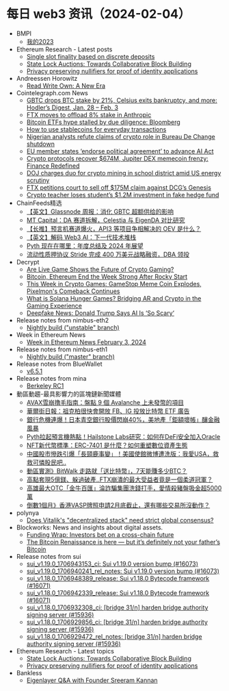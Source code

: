 # 每日 web3 资讯（2024-02-04）

- BMPI
  - [我的2023](https://www.bmpi.dev/self/annual-summary/2023/)
- Ethereum Research - Latest posts
  - [Single slot finality based on discrete deposits](https://ethresear.ch/t/single-slot-finality-based-on-discrete-deposits/18199#post_2)
  - [State Lock Auctions: Towards Collaborative Block Building](https://ethresear.ch/t/state-lock-auctions-towards-collaborative-block-building/18558#post_1)
  - [Privacy preserving nullifiers for proof of identity applications](https://ethresear.ch/t/privacy-preserving-nullifiers-for-proof-of-identity-applications/18551#post_1)
- Andreessen Horowitz
  - [Read Write Own: A New Era](https://a16z.com/podcast/read-write-own-a-new-era-2/)
- Cointelegraph.com News
  - [GBTC drops BTC stake by 21%, Celsius exits bankruptcy, and more: Hodler’s Digest, Jan. 28 – Feb. 3](https://cointelegraph.com/magazine/gbtc-drops-btc-stake-celsius-exits-bankruptcy-hodlers-digest-jan-28-feb-3/)
  - [FTX moves to offload 8% stake in Anthropic](https://cointelegraph.com/news/ftx-moves-offload-8-stake-anthropic)
  - [Bitcoin ETFs hype stalled by due diligence: Bloomberg](https://cointelegraph.com/news/bitcoin-etfs-hype-stalled-due-diligence-bloomberg)
  - [How to use stablecoins for everyday transactions](https://cointelegraph.com/news/how-to-use-stablecoins-for-everyday-transactions)
  - [Nigerian analysts refute claims of crypto role in  Bureau De Change shutdown](https://cointelegraph.com/news/nigerian-analysts-refute-claims-of-crypto-role-in-the-capitals-bdc-shutdown)
  - [EU member states ‘endorse political agreement’ to advance AI Act](https://cointelegraph.com/news/eu-member-states-approve-ai-act-for-regulation)
  - [Crypto protocols recover $674M, Jupiter DEX memecoin frenzy: Finance Redefined](https://cointelegraph.com/news/protocols-recover-674-m-jupiter-dex-memecoin-frenzy-finance-redefined)
  - [DOJ charges duo for crypto mining in school district amid US energy scrutiny](https://cointelegraph.com/news/doj-crypto-mining-patterson-joint-unified-school-district-electricity-bitcoin)
  - [FTX petitions court to sell off $175M claim against DCG’s Genesis](https://cointelegraph.com/news/ftx-petitions-court-claims-dcg-genesis-trading)
  - [Crypto teacher loses student’s $1.2M investment in fake hedge fund](https://cointelegraph.com/news/crypto-teacher-bitcoin-rockwell-capital-management-sec)
- ChainFeeds精选
  - [【英文】Glassnode 周报：消化 GBTC 超额供给的影响](https://insights.glassnode.com/the-week-onchain-week-05-2024/)
  - [MT Capital：DA 赛道拆解，Celestia 与 EigenDA 对比研究](https://productive-apple-b65.notion.site/MT-Capital-DA-Celestia-EigenDA-cf49714efb174b10b0d2eb1c6be72d30)
  - [【长推】预言机赛道爆火，API3 等项目争相解决的 OEV 是什么？](https://twitter.com/jason_chen998/status/1753281560936317283)
  - [【英文】解码 Web3 AI：下一代技术堆栈](https://flock-io.medium.com/decoding-web3-ai-the-next-gen-tech-stack-24f56f0052fa)
  - [Pyth 现在在哪里：年度总结及 2024 年展望](https://medium.com/pyth-network-中文官方/pyth-现在在哪里-展望-2024-18db6b956d92)
  - [流动性质押协议 Stride 完成 400 万美元战略融资，DBA 领投](https://www.stride.zone/blog/stride-association-completes-strategic-fundraise-to-fuel-strides-growth-in-modular-ecosystem)
- Decrypt
  - [Are Live Game Shows the Future of Crypto Gaming?](https://decrypt.co/215627/crypto-the-game-live-competition)
  - [Bitcoin, Ethereum End the Week Strong After Rocky Start](https://decrypt.co/215436/this-week-in-coins-bitcoin-ethereum-solana-strong-week)
  - [This Week in Crypto Games: GameStop Meme Coin Explodes, Pixelmon's Comeback Continues](https://decrypt.co/215601/this-week-crypto-games-gamestop-pixelmon-shrapnel)
  - [What is Solana Hunger Games? Bridging AR and Crypto in the Gaming Experience](https://decrypt.co/resources/what-is-solana-hunger-games-bridging-ar-and-crypto-in-the-gaming-experience)
  - [Deepfake News: Donald Trump Says AI Is ‘So Scary‘](https://decrypt.co/215556/donald-trump-ai-scary-dangerous)
- Release notes from nimbus-eth2
  - [Nightly build ("unstable" branch)](https://github.com/status-im/nimbus-eth2/releases/tag/nightly)
- Week in Ethereum News
  - [Week in Ethereum News  February 3, 2024](https://weekinethereumnews.com/week-in-ethereum-news-february-3-2024/)
- Release notes from nimbus-eth1
  - [Nightly build ("master" branch)](https://github.com/status-im/nimbus-eth1/releases/tag/nightly)
- Release notes from BlueWallet
  - [v6.5.1](https://github.com/BlueWallet/BlueWallet/releases/tag/v6.5.1)
- Release notes from mina
  - [Berkeley RC1](https://github.com/MinaProtocol/mina/releases/tag/2.0.0berkeley_rc1)
- 動區動趨-最具影響力的區塊鏈新聞媒體
  - [AVAX雪崩撸毛指南：盤點 9 個 Avalanche 上未發幣的項目](https://www.blocktempo.com/9-projects-on-avalanche-that-have-not-issued-tokens/)
  - [華爾街日報：祖克柏很快會開放 FB、IG 投放比特幣 ETF 廣告](https://www.blocktempo.com/wsj-reports-that-fb-and-ig-will-soon-open-bitcoin-etf-advertising/)
  - [銀行危機連爆！日本青空銀行股價閃崩40%，美地產「鉅額壞帳」釀金融風暴](https://www.blocktempo.com/japans-aozora-bank-stock-crashed-40-and-huge-bad-debts-in-u-s-commercial-real-estate-caused-a-crisis-in-the-banking-industry/)
  - [Pyth拉起預言機熱點！Hailstone Labs研究：如何在DeFi安全加入Oracle](https://www.blocktempo.com/hailstone-labs-hailstone-labs-research-how-to-safely-add-oracles-to-defi/)
  - [NFT新代幣標準：ERC-7401 是什麼？如何重塑數位資產生態](https://www.blocktempo.com/what-is-the-new-nft-token-standard-erc-7401/)
  - [中國股市慘跌引爆「長頸鹿事變」！美國使館微博遭洗版：我愛USA，救救可憐股民吧..](https://www.blocktempo.com/china-stock-market-plunge-triggered-giraffe-incident-us-embassy-weibo-floods-with-investors-requests-for-help/)
  - [動區實測》BitWalk 走路就「送比特幣」，7天能賺多少BTC？](https://www.blocktempo.com/how-many-bitcoins-can-you-earn-by-walking-on-bitwalk-in-7-days/)
  - [高點套現5億鎂、躲過破產..FTX崩潰的最大受益者竟是一個柔道冠軍？](https://www.blocktempo.com/the-biggest-beneficiary-of-ftx-bankruptcy-is-rashit-makhat/)
  - [高雄最大OTC「金牛百匯」淪詐騙集團洗錢打手，愛情殺豬盤吸金超5000萬](https://www.blocktempo.com/kaohsiung-largest-otc-was-accused-a-money-laundering-gangster-of-a-fraud-group-oversea/)
  - [倒數1個月》香港VASP牌照申請2月底截止，還有哪些交易所沒動作？](https://www.blocktempo.com/hong-kong-crypto-exchange-must-submit-license-application-by-end-of-february/)
- polynya
  - [Does Vitalik's "decentralized stack" need strict global consensus?](https://polynya.mirror.xyz/7pV8nHi9P0JNuS6kwB1Qvko2_eQrv1628IXLFEmOYb0)
- Blockworks: News and insights about digital assets.
  - [Funding Wrap: Investors bet on a cross-chain future](https://blockworks.co/news/the-future-is-multichain)
  - [The Bitcoin Renaissance is here — but it’s definitely not your father’s Bitcoin](https://blockworks.co/news/bitcoin-disruption-financial-system)
- Release notes from sui
  - [sui_v1.19.0_1706943153_ci: Sui v1.19.0 version bump (#16073)](https://github.com/MystenLabs/sui/releases/tag/sui_v1.19.0_1706943153_ci)
  - [sui_v1.19.0_1706940241_rel_notes: Sui v1.19.0 version bump (#16073)](https://github.com/MystenLabs/sui/releases/tag/sui_v1.19.0_1706940241_rel_notes)
  - [sui_v1.18.0_1706948389_release: Sui v1.18.0 Bytecode framework (#16071)](https://github.com/MystenLabs/sui/releases/tag/sui_v1.18.0_1706948389_release)
  - [sui_v1.18.0_1706942339_release: Sui v1.18.0 Bytecode framework (#16071)](https://github.com/MystenLabs/sui/releases/tag/sui_v1.18.0_1706942339_release)
  - [sui_v1.18.0_1706932308_ci: [bridge 31/n] harden bridge authority signing server (#15936)](https://github.com/MystenLabs/sui/releases/tag/sui_v1.18.0_1706932308_ci)
  - [sui_v1.18.0_1706929856_ci: [bridge 31/n] harden bridge authority signing server (#15936)](https://github.com/MystenLabs/sui/releases/tag/sui_v1.18.0_1706929856_ci)
  - [sui_v1.18.0_1706929472_rel_notes: [bridge 31/n] harden bridge authority signing server (#15936)](https://github.com/MystenLabs/sui/releases/tag/sui_v1.18.0_1706929472_rel_notes)
- Ethereum Research - Latest topics
  - [State Lock Auctions: Towards Collaborative Block Building](https://ethresear.ch/t/state-lock-auctions-towards-collaborative-block-building/18558)
  - [Privacy preserving nullifiers for proof of identity applications](https://ethresear.ch/t/privacy-preserving-nullifiers-for-proof-of-identity-applications/18551)
- Bankless
  - [Eigenlayer Q&A with Founder Sreeram Kannan](http://sites.libsyn.com/247424/eigenlayer-qa-with-founder-sreeram-kannan)
